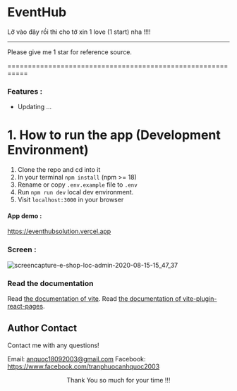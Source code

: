 # EventHub

Lỡ vào đây rồi thì cho tớ xin 1 love (1 start) nha !!!!

---

Please give me 1 star for reference source.

===========================================================

### Features :

- Updating ...

# 1. How to run the app (Development Environment)

1. Clone the repo and cd into it
2. In your terminal `npm install` (npm >= 18)
3. Rename or copy `.env.example` file to `.env`
4. Run `npm run dev` local dev environment.
5. Visit `localhost:3000` in your browser

#### App demo :

https://eventhubsolution.vercel.app

### Screen :

![screencapture-e-shop-loc-admin-2020-08-15-15_47_37](https://res.cloudinary.com/dadvtny30/image/upload/v1710426576/portfolio/xqma2tfvg4bu6r64hf24.png)

### Read the documentation

Read [the documentation of vite](https://vitejs.dev/guide/).
Read [the documentation of vite-plugin-react-pages](https://vitejs.github.io/vite-plugin-react-pages/).

## Author Contact

Contact me with any questions!<br>

Email: anquoc18092003@gmail.com
Facebook: https://www.facebook.com/tranphuocanhquoc2003

<p style="text-align:center">Thank You so much for your time !!!</p>
